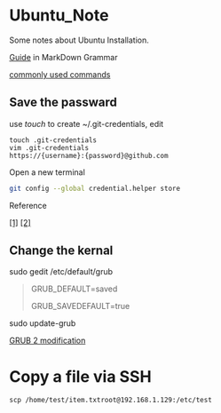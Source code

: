 # Ubuntu_Note
Some notes about Ubuntu Installation.

[Guide](https://coding.net/help/doc/project/markdown.html) in MarkDown Grammar

[commonly used commands](http://blog.csdn.net/wojiaopanpan/article/details/7286430)

## Save the passward
use *touch* to create ~/.git-credentials, edit 

``` shell
touch .git-credentials
vim .git-credentials
https://{username}:{password}@github.com
```

Open a new terminal
``` bash
git config --global credential.helper store
```

Reference 

[[1]](https://www.cnblogs.com/wanqieddy/archive/2012/08/03/2621027.html)
[[2]](http://www.jianshu.com/p/f54053afecf2)

## Change the kernal 

sudo gedit /etc/default/grub
> GRUB_DEFAULT=saved
>
> GRUB_SAVEDEFAULT=true

sudo update-grub

[GRUB 2 modification](http://blog.csdn.net/lu_embedded/article/details/44353499)

# Copy a file via SSH
```shell
scp /home/test/item.txtroot@192.168.1.129:/etc/test
```
